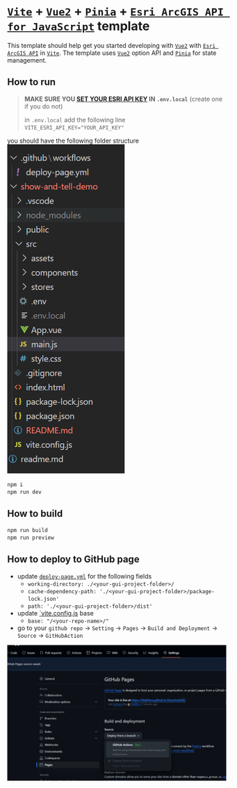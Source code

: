 # [`Vite`][vite] + [`Vue2`][vue2] + [`Pinia`][pinia] + [`Esri ArcGIS API for JavaScript`][esriJs] template

This template should help get you started developing with [`Vue2`][vue2] with [`Esri ArcGIS API`][esriJs] in [`Vite`][vite].
The template uses [`Vue2`][vue2] option API and [`Pinia`][pinia] for state management.

[vue2]: https://v2.vuejs.org/
[pinia]: https://pinia.vuejs.org/
[vite]: https://vitejs.dev/
[esriJs]: https://developers.arcgis.com/javascript/latest/

## How to run

> **MAKE SURE YOU [SET YOUR ESRI API KEY](https://developers.arcgis.com/documentation/mapping-apis-and-services/security/tutorials/create-and-manage-an-api-key/) IN `.env.local`** (create one if you do not)
>
> in `.env.local` add the following line
> `VITE_ESRI_API_KEY="YOUR_API_KEY"`

you should have the following folder structure
![folder-structure](folder-structure.png)

```bash
npm i
npm run dev
```

## How to build

```bash
npm run build
npm run preview
```

## How to deploy to GitHub page

- update [`deploy-page.yml`](../.github/workflows/deploy-page.yml) for the following fields
  - `working-directory: ./<your-gui-project-folder>/`
  - `cache-dependency-path: './<your-gui-project-folder>/package-lock.json'`
  - `path: './<your-gui-project-folder>/dist'`
- update [`vite.config.js](./vite.config.js) base
  - `base: "/<your-repo-name>/"`
- go to your `github repo` -> `Setting` -> `Pages` -> `Build and Deployment` -> `Source` -> `GitHubAction`

![github-page-deploy](github-page-deploy.png)
